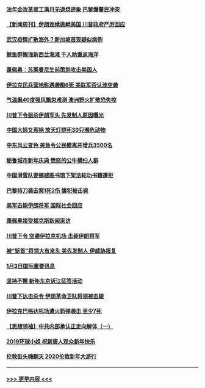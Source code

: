 #### [法年金改革罢工满月无退烧迹象 巴黎爆警民冲突](../pages/prog202/a102745518.md?t=01051055) 
#### [【新闻周刊】伊朗连续挑衅美国 川普政府严厉回应](../pages/prog202/a102745484.md?t=01051055) 
#### [武汉疫情扩散海外？新加坡首现疑似病例](../pages/prog202/a102745347.md?t=01051055) 
#### [鲸鱼群搁浅新西兰海滩 千人助重返海洋](../pages/prog202/a102745257.md?t=01051055) 
#### [蓬佩奥：苏莱曼尼生前策划攻击美国人](../pages/prog202/a102745305.md?t=01051055) 
#### [伊拉克民兵营地称遇袭酿6死 美联军否认涉空袭](../pages/prog202/a102745093.md?t=01051055) 
#### [气温飙40度强风飘忽难测 澳洲野火扩散恐失控](../pages/prog202/a102744951.md?t=01051055) 
#### [川普下令狙杀伊朗军头 先发制人原因曝光](../pages/prog202/a102744900.md?t=01051055) 
#### [中国大妈又惹祸 放天灯烧死30只濒危动物](../pages/prog202/a102744899.md?t=01051055) 
#### [中东风云变色 美急令公民撤离并增兵3500名](../pages/prog202/a102744827.md?t=01051055) 
#### [秘鲁城市新年庆典 愤怒的公牛横扫人群](../pages/prog202/a102744618.md?t=01051055) 
#### [中国滑雪队要挪威图书馆下架法轮功书籍遭拒](../pages/prog202/a102744639.md?t=01051055) 
#### [巴黎持刀袭击案1死2伤 嫌犯被击毙](../pages/prog202/a102744566.md?t=01051055) 
#### [美军击毙伊朗将军 国际社会回应](../pages/prog202/a102744485.md?t=01051055) 
#### [蓬佩奥接受福克斯新闻采访](../pages/prog202/a102744480.md?t=01051055) 
#### [川普下令 空袭伊拉克机场 击毙伊朗将军](../pages/prog202/a102744470.md?t=01051055) 
#### [被“斩首”将领大有来头 美先发制人 伊威胁报复](../pages/prog202/a102744454.md?t=01051055) 
#### [1月3日国际重要讯息](../pages/prog202/a102744301.md?t=01051055) 
#### [坚持不懈 新年东京诉江征签活动](../pages/prog202/a102744303.md?t=01051055) 
#### [川普下达击杀令 伊朗革命卫队将领被击毙](../pages/prog202/a102741911.md?t=01051055) 
#### [伊拉克巴格达机场遭火箭弹袭击 至少7死](../pages/prog202/a102744115.md?t=01051055) 
#### [【思想领袖】中共内部承认正走向解体（一）](../pages/prog202/a102744097.md?t=01051055) 
#### [2019环球小姐 祝新唐人观众新年快乐](../pages/prog202/a102744043.md?t=01051055) 
#### [伦敦街头嗨翻天 2020伦敦新年大游行](../pages/prog202/a102743925.md?t=01051055) 

----
#### [ >>> 更早内容 <<< ](../indexes/prog202-earlier.md)
